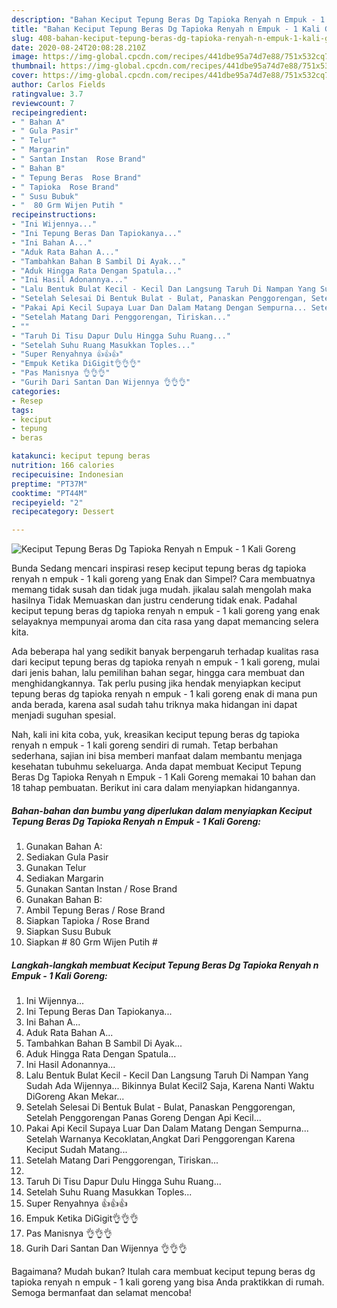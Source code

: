 ```yaml
---
description: "Bahan Keciput Tepung Beras Dg Tapioka Renyah n Empuk - 1 Kali Goreng | Resep Membuat Keciput Tepung Beras Dg Tapioka Renyah n Empuk - 1 Kali Goreng Yang Sedap"
title: "Bahan Keciput Tepung Beras Dg Tapioka Renyah n Empuk - 1 Kali Goreng | Resep Membuat Keciput Tepung Beras Dg Tapioka Renyah n Empuk - 1 Kali Goreng Yang Sedap"
slug: 408-bahan-keciput-tepung-beras-dg-tapioka-renyah-n-empuk-1-kali-goreng-resep-membuat-keciput-tepung-beras-dg-tapioka-renyah-n-empuk-1-kali-goreng-yang-sedap
date: 2020-08-24T20:08:28.210Z
image: https://img-global.cpcdn.com/recipes/441dbe95a74d7e88/751x532cq70/keciput-tepung-beras-dg-tapioka-renyah-n-empuk-1-kali-goreng-foto-resep-utama.jpg
thumbnail: https://img-global.cpcdn.com/recipes/441dbe95a74d7e88/751x532cq70/keciput-tepung-beras-dg-tapioka-renyah-n-empuk-1-kali-goreng-foto-resep-utama.jpg
cover: https://img-global.cpcdn.com/recipes/441dbe95a74d7e88/751x532cq70/keciput-tepung-beras-dg-tapioka-renyah-n-empuk-1-kali-goreng-foto-resep-utama.jpg
author: Carlos Fields
ratingvalue: 3.7
reviewcount: 7
recipeingredient:
- " Bahan A"
- " Gula Pasir"
- " Telur"
- " Margarin"
- " Santan Instan  Rose Brand"
- " Bahan B"
- " Tepung Beras  Rose Brand"
- " Tapioka  Rose Brand"
- " Susu Bubuk"
- "  80 Grm Wijen Putih "
recipeinstructions:
- "Ini Wijennya..."
- "Ini Tepung Beras Dan Tapiokanya..."
- "Ini Bahan A..."
- "Aduk Rata Bahan A..."
- "Tambahkan Bahan B Sambil Di Ayak..."
- "Aduk Hingga Rata Dengan Spatula..."
- "Ini Hasil Adonannya..."
- "Lalu Bentuk Bulat Kecil - Kecil Dan Langsung Taruh Di Nampan Yang Sudah Ada Wijennya... Bikinnya Bulat Kecil2 Saja, Karena Nanti Waktu DiGoreng Akan Mekar..."
- "Setelah Selesai Di Bentuk Bulat - Bulat, Panaskan Penggorengan, Setelah Penggorengan Panas Goreng Dengan Api Kecil..."
- "Pakai Api Kecil Supaya Luar Dan Dalam Matang Dengan Sempurna... Setelah Warnanya Kecoklatan,Angkat Dari Penggorengan Karena Keciput Sudah Matang..."
- "Setelah Matang Dari Penggorengan, Tiriskan..."
- ""
- "Taruh Di Tisu Dapur Dulu Hingga Suhu Ruang..."
- "Setelah Suhu Ruang Masukkan Toples..."
- "Super Renyahnya 👍👍👍"
- "Empuk Ketika DiGigit👌👌👌"
- "Pas Manisnya 👌👌👌"
- "Gurih Dari Santan Dan Wijennya 👌👌👌"
categories:
- Resep
tags:
- keciput
- tepung
- beras

katakunci: keciput tepung beras 
nutrition: 166 calories
recipecuisine: Indonesian
preptime: "PT37M"
cooktime: "PT44M"
recipeyield: "2"
recipecategory: Dessert

---
```



![Keciput Tepung Beras Dg Tapioka Renyah n Empuk - 1 Kali Goreng](https://img-global.cpcdn.com/recipes/441dbe95a74d7e88/751x532cq70/keciput-tepung-beras-dg-tapioka-renyah-n-empuk-1-kali-goreng-foto-resep-utama.jpg)

Bunda Sedang mencari inspirasi resep keciput tepung beras dg tapioka renyah n empuk - 1 kali goreng yang Enak dan Simpel? Cara membuatnya memang tidak susah dan tidak juga mudah. jikalau salah mengolah maka hasilnya Tidak Memuaskan dan justru cenderung tidak enak. Padahal keciput tepung beras dg tapioka renyah n empuk - 1 kali goreng yang enak selayaknya mempunyai aroma dan cita rasa yang dapat memancing selera kita.

Ada beberapa hal yang sedikit banyak berpengaruh terhadap kualitas rasa dari keciput tepung beras dg tapioka renyah n empuk - 1 kali goreng, mulai dari jenis bahan, lalu pemilihan bahan segar, hingga cara membuat dan menghidangkannya. Tak perlu pusing jika hendak menyiapkan keciput tepung beras dg tapioka renyah n empuk - 1 kali goreng enak di mana pun anda berada, karena asal sudah tahu triknya maka hidangan ini dapat menjadi suguhan spesial.




Nah, kali ini kita coba, yuk, kreasikan keciput tepung beras dg tapioka renyah n empuk - 1 kali goreng sendiri di rumah. Tetap berbahan sederhana, sajian ini bisa memberi manfaat dalam membantu menjaga kesehatan tubuhmu sekeluarga. Anda dapat membuat Keciput Tepung Beras Dg Tapioka Renyah n Empuk - 1 Kali Goreng memakai 10 bahan dan 18 tahap pembuatan. Berikut ini cara dalam menyiapkan hidangannya.

<!--inarticleads1-->

##### Bahan-bahan dan bumbu yang diperlukan dalam menyiapkan Keciput Tepung Beras Dg Tapioka Renyah n Empuk - 1 Kali Goreng:

1. Gunakan  Bahan A:
1. Sediakan  Gula Pasir
1. Gunakan  Telur
1. Sediakan  Margarin
1. Gunakan  Santan Instan / Rose Brand
1. Gunakan  Bahan B:
1. Ambil  Tepung Beras / Rose Brand
1. Siapkan  Tapioka / Rose Brand
1. Siapkan  Susu Bubuk
1. Siapkan  # 80 Grm Wijen Putih #




<!--inarticleads2-->

##### Langkah-langkah membuat Keciput Tepung Beras Dg Tapioka Renyah n Empuk - 1 Kali Goreng:

1. Ini Wijennya...
1. Ini Tepung Beras Dan Tapiokanya...
1. Ini Bahan A...
1. Aduk Rata Bahan A...
1. Tambahkan Bahan B Sambil Di Ayak...
1. Aduk Hingga Rata Dengan Spatula...
1. Ini Hasil Adonannya...
1. Lalu Bentuk Bulat Kecil - Kecil Dan Langsung Taruh Di Nampan Yang Sudah Ada Wijennya... Bikinnya Bulat Kecil2 Saja, Karena Nanti Waktu DiGoreng Akan Mekar...
1. Setelah Selesai Di Bentuk Bulat - Bulat, Panaskan Penggorengan, Setelah Penggorengan Panas Goreng Dengan Api Kecil...
1. Pakai Api Kecil Supaya Luar Dan Dalam Matang Dengan Sempurna... Setelah Warnanya Kecoklatan,Angkat Dari Penggorengan Karena Keciput Sudah Matang...
1. Setelah Matang Dari Penggorengan, Tiriskan...
1. 
1. Taruh Di Tisu Dapur Dulu Hingga Suhu Ruang...
1. Setelah Suhu Ruang Masukkan Toples...
1. Super Renyahnya 👍👍👍
1. Empuk Ketika DiGigit👌👌👌
1. Pas Manisnya 👌👌👌
1. Gurih Dari Santan Dan Wijennya 👌👌👌




Bagaimana? Mudah bukan? Itulah cara membuat keciput tepung beras dg tapioka renyah n empuk - 1 kali goreng yang bisa Anda praktikkan di rumah. Semoga bermanfaat dan selamat mencoba!
